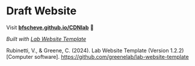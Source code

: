 
# Draft Website

Visit **[bfscheve.github.io/CDNlab](https://bfscheve.github.io/CDNlab)** 🚀

_Built with [Lab Website Template](https://greene-lab.gitbook.io/lab-website-template-docs)_

Rubinetti, V., & Greene, C. (2024). Lab Website Template (Version 1.2.2) [Computer software]. https://github.com/greenelab/lab-website-template
